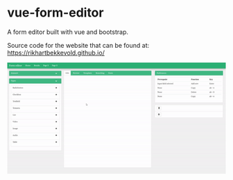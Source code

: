# vue-form-editor
A form editor built with vue and bootstrap.

Source code for the website that can be found at:
https://rikhartbekkevold.github.io/

![Alt text](/resources/vue-form-editor-gif.gif?raw=true "Demp")
